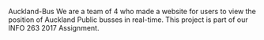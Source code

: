 Auckland-Bus
We are a team of 4 who made a website for users to view the position of Auckland Public busses in real-time. This project is part of our INFO 263 2017 Assignment.

